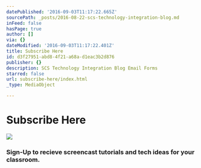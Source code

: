 ```yaml
---
datePublished: '2016-09-03T11:17:22.665Z'
sourcePath: _posts/2016-08-22-scs-technology-integration-blog.md
inFeed: false
hasPage: true
author: []
via: {}
dateModified: '2016-09-03T11:17:22.401Z'
title: Subscribe Here
id: d3f27951-abd8-4f21-a68a-d1eac3b2d876
publisher: {}
description: SCS Technology Integration Blog Email Forms
starred: false
url: subscribe-here/index.html
_type: MediaObject

---
```

# Subscribe Here
![](https://the-grid-user-content.s3-us-west-2.amazonaws.com/b8be3d70-a49d-4e53-9e3e-007733cda761.jpg)

### Sign-Up to recieve screencast tutorials and tech ideas for your classroom.